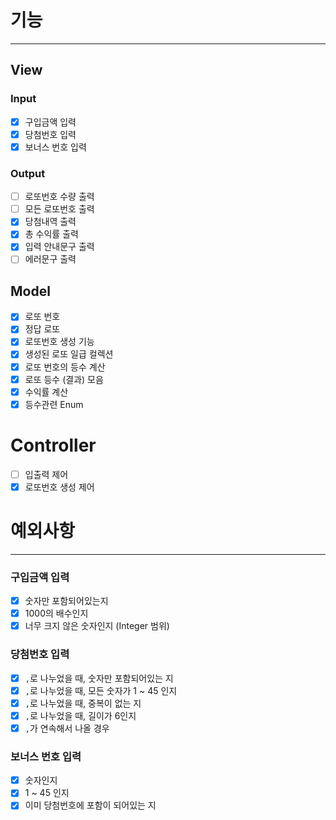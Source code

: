 # 기능

  
---  

## View

### Input

- [X] 구입금액 입력
- [X] 당첨번호 입력
- [X] 보너스 번호 입력

### Output

- [ ] 로또번호 수량 출력
- [ ] 모든 로또번호 출력
- [X] 당첨내역 출력
- [X] 총 수익률 출력
- [X] 입력 안내문구 출력
- [ ] 에러문구 출력

## Model

- [x] 로또 번호
- [x] 정답 로또
- [x] 로또번호 생성 기능
- [x] 생성된 로또 일급 컬렉션
- [x] 로또 번호의 등수 계산
- [X] 로또 등수 (결과) 모음
- [X] 수익률 계산
- [X] 등수관련 Enum

# Controller

- [ ] 입출력 제어
- [X] 로또번호 생성 제어

# 예외사항

  
---  

### 구입금액 입력

- [X] 숫자만 포함되어있는지
- [X] 1000의 배수인지
- [X] 너무 크지 않은 숫자인지 (Integer 범위)

### 당첨번호 입력

- [X] `,`로 나누었을 때, 숫자만 포함되어있는 지
- [X] `,`로 나누었을 때, 모든 숫자가 1 ~ 45 인지
- [X] `,`로 나누었을 때, 중복이 없는 지
- [X] `,`로 나누었을 때, 길이가 6인지
- [X] `,`가 연속해서 나올 경우

### 보너스 번호 입력

- [X] 숫자인지
- [X] 1 ~ 45 인지
- [X] 이미 당첨번호에 포함이 되어있는 지